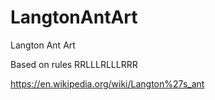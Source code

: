 # LangtonAntArt

Langton Ant Art

Based on rules RRLLLRLLLRRR

https://en.wikipedia.org/wiki/Langton%27s_ant
